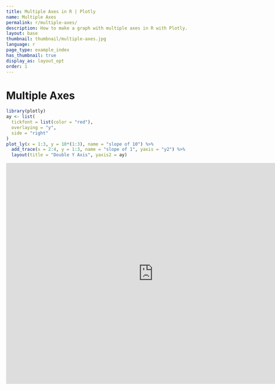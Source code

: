 ```yaml
---
title: Multiple Axes in R | Plotly
name: Multiple Axes
permalink: r/multiple-axes/
description: How to make a graph with multiple axes in R with Plotly.
layout: base
thumbnail: thumbnail/multiple-axes.jpg
language: r
page_type: example_index
has_thumbnail: true
display_as: layout_opt
order: 1
---
```



# Multiple Axes


```r
library(plotly)
ay <- list(
  tickfont = list(color = "red"),
  overlaying = "y",
  side = "right"
)
plot_ly(x = 1:3, y = 10*(1:3), name = "slope of 10") %>%
  add_trace(x = 2:4, y = 1:3, name = "slope of 1", yaxis = "y2") %>%
  layout(title = "Double Y Axis", yaxis2 = ay)
```

<iframe height="600" id="igraph" scrolling="no" seamless="seamless" src="https://plot.ly/~RPlotBot/1055.embed" width="800" frameBorder="0"></iframe>
